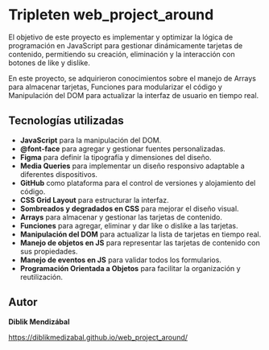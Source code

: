 # Tripleten web_project_around

El objetivo de este proyecto es implementar y optimizar la lógica de programación en JavaScript para gestionar dinámicamente tarjetas de contenido, permitiendo su creación, eliminación y la interacción con botones de like y dislike.

En este proyecto, se adquirieron conocimientos sobre el manejo de Arrays para almacenar tarjetas, Funciones para modularizar el código y Manipulación del DOM para actualizar la interfaz de usuario en tiempo real.

## Tecnologías utilizadas

- **JavaScript** para la manipulación del DOM.
- **@font-face** para agregar y gestionar fuentes personalizadas.
- **Figma** para definir la tipografía y dimensiones del diseño.
- **Media Queries** para implementar un diseño responsivo adaptable a diferentes dispositivos.
- **GitHub** como plataforma para el control de versiones y alojamiento del código.
- **CSS Grid Layout** para estructurar la interfaz.
- **Sombreados y degradados en CSS** para mejorar el diseño visual.
- **Arrays** para almacenar y gestionar las tarjetas de contenido.
- **Funciones** para agregar, eliminar y dar like o dislike a las tarjetas.
- **Manipulación del DOM** para actualizar la lista de tarjetas en tiempo real.
- **Manejo de objetos en JS** para representar las tarjetas de contenido con sus propiedades.
- **Manejo de eventos en JS** para validar todos los formularios.
- **Programación Orientada a Objetos** para facilitar la organización y reutilización.


## Autor

**Diblik  Mendizábal**

https://diblikmedizabal.github.io/web_project_around/
